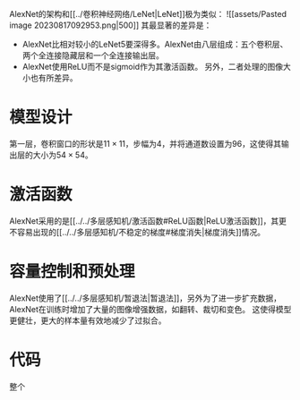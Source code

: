 AlexNet的架构和[[../卷积神经网络/LeNet|LeNet]]极为类似：
![[assets/Pasted image 20230817092953.png|500]]
其最显著的差异是：
- AlexNet比相对较小的LeNet5要深得多。AlexNet由八层组成：五个卷积层、两个全连接隐藏层和一个全连接输出层。
- AlexNet使用ReLU而不是sigmoid作为其激活函数。
另外，二者处理的图像大小也有所差异。

# 模型设计
第一层，卷积窗口的形状是$11 \times 11$，步幅为4，并将通道数设置为96，这使得其输出层的大小为$54 \times 54$。
# 激活函数
AlexNet采用的是[[../../多层感知机/激活函数#ReLU函数|ReLU激活函数]]，其更不容易出现的[[../../多层感知机/不稳定的梯度#梯度消失|梯度消失]]情况。
# 容量控制和预处理
AlexNet使用了[[../../多层感知机/暂退法|暂退法]]，另外为了进一步扩充数据，AlexNet在训练时增加了大量的图像增强数据，如翻转、裁切和变色。 这使得模型更健壮，更大的样本量有效地减少了过拟合。

# 代码
整个